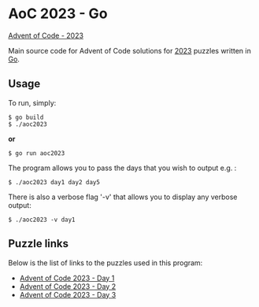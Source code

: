 # AoC 2023 - Go

[Advent of Code - 2023](https://adventofcode.com/2023)

Main source code for Advent of Code solutions for [2023](https://adventofcode.com/2023) puzzles written in [Go](https://golang.org/).

## Usage
To run, simply:
```
$ go build
$ ./aoc2023
```
**or**

```
$ go run aoc2023
```

The program allows you to pass the days that you wish to output e.g. :
```
$ ./aoc2023 day1 day2 day5
```

There is also a verbose flag '-v' that allows you to display any verbose output:
```
$ ./aoc2023 -v day1
```

## Puzzle links

Below is the list of links to the puzzles used in this program:
* [Advent of Code 2023 - Day 1](https://adventofcode.com/2023/day/1)
* [Advent of Code 2023 - Day 2](https://adventofcode.com/2023/day/2)
* [Advent of Code 2023 - Day 3](https://adventofcode.com/2023/day/3)
